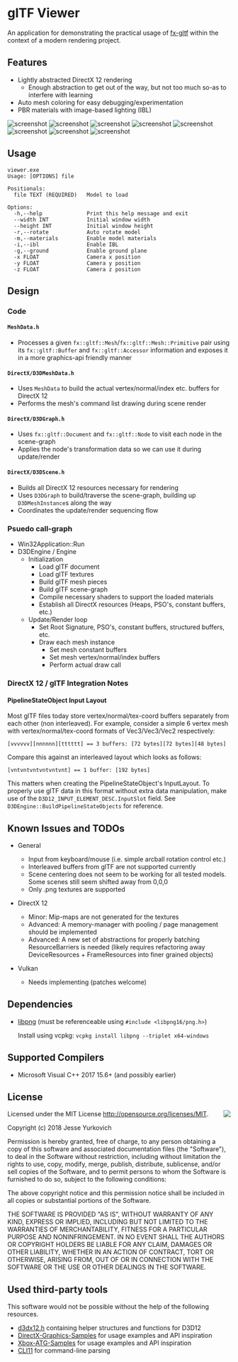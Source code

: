 # glTF Viewer

An application for demonstrating the practical usage of [fx-gltf](https://github.com/jessey-git/fx-gltf) within the context of a modern rendering project.

## Features
* Lightly abstracted DirectX 12 rendering
    * Enough abstraction to get out of the way, but not too much so-as to interfere with learning
* Auto mesh coloring for easy debugging/experimentation
* PBR materials with image-based lighting (IBL)

![screenshot](screenshots/screenshot00.png)
![screenshot](screenshots/screenshot01.png)
![screenshot](screenshots/screenshot02.png)
![screenshot](screenshots/screenshot03.png)
![screenshot](screenshots/screenshot04.png)
![screenshot](screenshots/screenshot05.png)
![screenshot](screenshots/screenshot06.png)
![screenshot](screenshots/screenshot07.png)

## Usage
```
viewer.exe
Usage: [OPTIONS] file

Positionals:
  file TEXT (REQUIRED)   Model to load

Options:
  -h,--help              Print this help message and exit
  --width INT            Initial window width
  --height INT           Initial window height
  -r,--rotate            Auto rotate model
  -m,--materials         Enable model materials
  -i,--ibl               Enable IBL
  -g,--ground            Enable ground plane
  -x FLOAT               Camera x position
  -y FLOAT               Camera y position
  -z FLOAT               Camera z position
```

## Design

### Code

#### ```MeshData.h```
* Processes a given ```fx::gltf::Mesh```/```fx::gltf::Mesh::Primitive``` pair using its ```fx::gltf::Buffer``` and ```fx::gltf::Accessor``` information and exposes it in a more graphics-api friendly manner

#### ```DirectX/D3DMeshData.h```
* Uses ```MeshData``` to build the actual vertex/normal/index etc. buffers for DirectX 12
* Performs the mesh's command list drawing during scene render

#### ```DirectX/D3DGraph.h```
* Uses ```fx::gltf::Document``` and ```fx::gltf::Node``` to visit each node in the scene-graph
* Applies the node's transformation data so we can use it during update/render

#### ```DirectX/D3DScene.h```
* Builds all DirectX 12 resources necessary for rendering
* Uses ```D3DGraph``` to build/traverse the scene-graph, building up ```D3DMeshInstance```s along the way
* Coordinates the update/render sequencing flow

### Psuedo call-graph
* Win32Application::Run
* D3DEngine / Engine
    * Initialization
        * Load glTF document
        * Load glTF textures
        * Build glTF mesh pieces
        * Build glTF scene-graph
        * Compile necessary shaders to support the loaded materials
        * Establish all DirectX resources (Heaps, PSO's, constant buffers, etc.)
    * Update/Render loop
        * Set Root Signature, PSO's, constant buffers, structured buffers, etc. 
        * Draw each mesh instance
            * Set mesh constant buffers
            * Set mesh vertex/normal/index buffers
            * Perform actual draw call

### DirectX 12 / glTF Integration Notes

#### PipelineStateObject Input Layout
Most glTF files today store vertex/normal/tex-coord buffers separately from each other (non interleaved). For example, consider a simple 6 vertex mesh with vertex/normal/tex-coord formats of Vec3/Vec3/Vec2 respectively:

```[vvvvvv][nnnnnn][tttttt] == 3 buffers: [72 bytes][72 bytes][48 bytes]```

Compare this against an interleaved layout which looks as follows:

```[vntvntvntvntvntvnt] == 1 buffer: [192 bytes]```

This matters when creating the PipelineStateObject's InputLayout.  To properly use glTF data in this format without extra data manipulation, make use of the ```D3D12_INPUT_ELEMENT_DESC.InputSlot``` field.  See ```D3DEngine::BuildPipelineStateObjects``` for reference.

## Known Issues and TODOs
* General
    * Input from keyboard/mouse (i.e. simple arcball rotation control etc.)
    * Interleaved buffers from glTF are not supported currently
    * Scene centering does not seem to be working for all tested models. Some scenes still seem shifted away from 0,0,0
    * Only .png textures are supported

* DirectX 12
    * Minor: Mip-maps are not generated for the textures
    * Advanced: A memory-manager with pooling / page management should be implemented
    * Advanced: A new set of abstractions for properly batching ResourceBarriers is needed (likely requires refactoring away DeviceResources + FrameResources into finer grained objects)

* Vulkan
    * Needs implementing (patches welcome)

## Dependencies
* [libpng](https://github.com/glennrp/libpng) (must be referenceable using `#include <libpng16/png.h>`)

    Install using vcpkg: ```vcpkg install libpng --triplet x64-windows```

## Supported Compilers
* Microsoft Visual C++ 2017 15.6+ (and possibly earlier)

## License

<img align="right" src="http://opensource.org/trademarks/opensource/OSI-Approved-License-100x137.png">

Licensed under the MIT License <http://opensource.org/licenses/MIT>.

Copyright (c) 2018 Jesse Yurkovich

Permission is hereby  granted, free of charge, to any  person obtaining a copy
of this software and associated  documentation files (the "Software"), to deal
in the Software  without restriction, including without  limitation the rights
to  use, copy,  modify, merge,  publish, distribute,  sublicense, and/or  sell
copies  of  the Software,  and  to  permit persons  to  whom  the Software  is
furnished to do so, subject to the following conditions:

The above copyright notice and this permission notice shall be included in all
copies or substantial portions of the Software.

THE SOFTWARE  IS PROVIDED "AS  IS", WITHOUT WARRANTY  OF ANY KIND,  EXPRESS OR
IMPLIED,  INCLUDING BUT  NOT  LIMITED TO  THE  WARRANTIES OF  MERCHANTABILITY,
FITNESS FOR  A PARTICULAR PURPOSE AND  NONINFRINGEMENT. IN NO EVENT  SHALL THE
AUTHORS  OR COPYRIGHT  HOLDERS  BE  LIABLE FOR  ANY  CLAIM,  DAMAGES OR  OTHER
LIABILITY, WHETHER IN AN ACTION OF  CONTRACT, TORT OR OTHERWISE, ARISING FROM,
OUT OF OR IN CONNECTION WITH THE SOFTWARE  OR THE USE OR OTHER DEALINGS IN THE
SOFTWARE.

## Used third-party tools

This software would not be possible without the help of the following resources.

* [d3dx12.h](https://github.com/Microsoft/DirectX-Graphics-Samples/tree/master/Libraries/D3DX12) containing helper structures and functions for D3D12
* [DirectX-Graphics-Samples](https://github.com/Microsoft/DirectX-Graphics-Samples) for usage examples and API inspiration
* [Xbox-ATG-Samples](https://github.com/Microsoft/Xbox-ATG-Samples) for usage examples and API inspiration
* [CLI11](https://github.com/CLIUtils/CLI11) for command-line parsing
